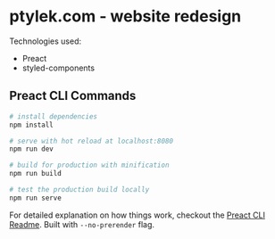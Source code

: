 # ptylek.com - website redesign

Technologies used:

-   Preact
-   styled-components

## Preact CLI Commands

```bash
# install dependencies
npm install

# serve with hot reload at localhost:8080
npm run dev

# build for production with minification
npm run build

# test the production build locally
npm run serve
```

For detailed explanation on how things work, checkout the [Preact CLI Readme](https://github.com/developit/preact-cli/blob/master/README.md). Built with `--no-prerender` flag.

